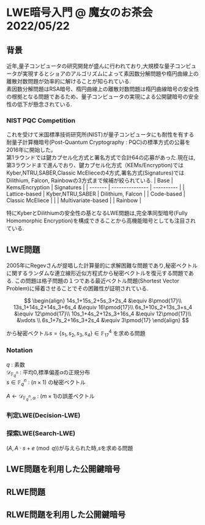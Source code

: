 # LWE暗号入門 @ 魔女のお茶会　2022/05/22

## 背景
近年,量子コンピュータの研究開発が盛んに行われており,大規模な量子コンピュータが実現するとショアのアルゴリズムによって素因数分解問題や楕円曲線上の離散対数問題が効率的に解けることが知られている.<br>
素因数分解問題はRSA暗号、楕円曲線上の離散対数問題は楕円曲線暗号の安全性の根拠となる問題であるため、量子コンピュータの実現による公開鍵暗号の安全性の低下が懸念されている.

### NIST PQC Competition
これを受けて米国標準技術研究所(NIST)が量子コンピュータにも耐性を有する耐量子計算機暗号(Post-Quantum Cryptography : PQC)の標準方式の公募を2016年に開始した。<br>
第1ラウンドでは鍵カプセル化方式と署名方式で合計64の応募があった.現在は,第3ラウンドまで進んでおり、鍵カプセル化方式（KEMs/Encryption)ではKyber,NTRU,SABER,Classic McElieceの4方式,署名方式(Signatures)ではDilithium, Falcon, Rainbowの3方式まで候補が絞られている.
| Base | Kems/Encryption | Signatures |
| ------- | --------------- | ---------- |
| Lattice-based | Kyber,NTRU,SABER | Dilithium, Falcon |
| Code-based | Classic McEliece | |
| Multivariate-based | | Rainbow |

特にKyberとDilithiumの安全性の基となるLWE問題は,完全準同型暗号(Fully Homomorphic Encryption)を構成できることから高機能暗号としても注目されている.

## LWE問題
2005年にRegevさんが提唱した計算量的に求解困難な問題であり,秘密ベクトルに関するランダムな連立線形近似方程式から秘密ベクトルを復元する問題である.
この問題は格子問題の１つである最近ベクトル問題(Shortest Vector Problem)に帰着させることでその困難性が証明されている.  

$$
\begin{align}
  14s_1+15s_2+5s_3+2s_4  &\equiv 8\pmod{17}\\
  13s_1+14s_2+14s_3+6s_4 &\equiv 16\pmod{17}\\
  6s_1+10s_2+13s_3+s_4   &\equiv 12\pmod{17}\\
  10s_1+4s_2+12s_3+16s_4 &\equiv 12\pmod{17}\\
                         &\vdots            \\
  6s_1+7s_2+16s_3+2s_4   &\equiv 3\pmod{17}
\end{align}
$$

から秘密ベクトル$s=\{s_1,s_2,s_3,s_4\} \in \mathbb{F}_{17}^4$ を求める問題

### Notation
$q$ : 素数<br>
$\mathcal{D}_{\mathbb{F}_q^n}$ : 平均0,標準偏差$\alpha$の正規分布  
$s \in \mathbb{F}_q^n$ : $(n\times 1)$ の秘密ベクトル  

$A \leftarrow \mathcal{D}_{\mathbb{F}_q^n,\alpha}$ : $(m\times 1)$の誤差ベクトル  
### 判定LWE(Decision-LWE)

### 探索LWE(Search-LWE)
$(A,A\cdot s+e\pmod q)$が与えられた時,$s$を求める問題

## LWE問題を利用した公開鍵暗号

## RLWE問題
## RLWE問題を利用した公開鍵暗号
